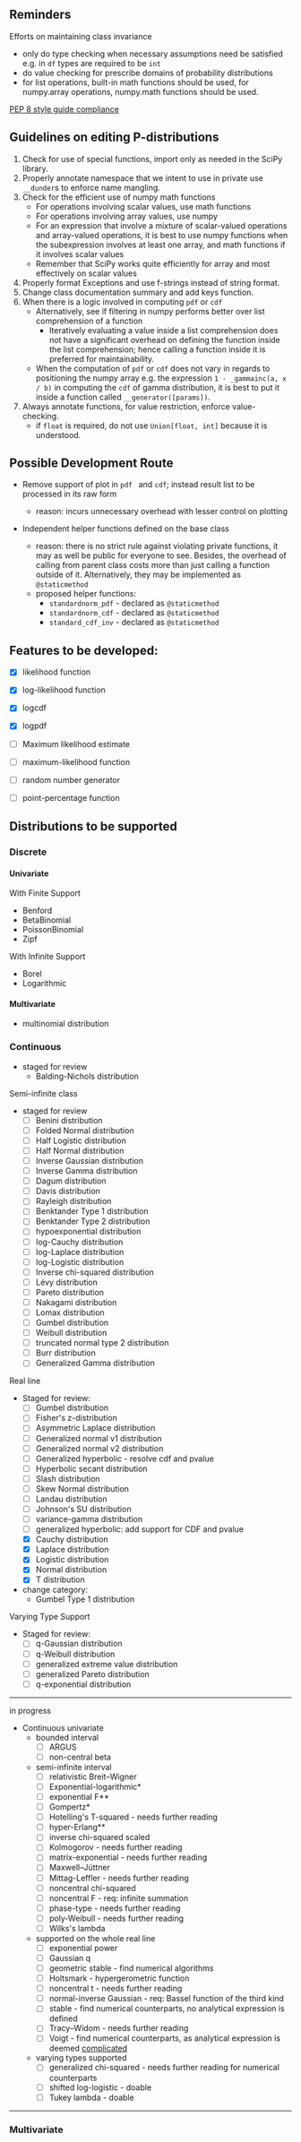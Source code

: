 ## Reminders

Efforts on maintaining class invariance
- only do type checking when necessary assumptions need be satisfied e.g. in `df` types are required to be `int`
- do value checking for prescribe domains of probability distributions
- for list operations, built-in math functions should be used, for numpy.array operations, numpy.math functions should be used.


[PEP 8 style guide compliance](https://www.python.org/dev/peps/pep-0008/)

## Guidelines on editing P-distributions

1. Check for use of special functions, import only as needed in the SciPy library.
2. Properly annotate namespace that we intent to use in private use `__dunder`s to enforce name mangling.
3. Check for the efficient use of numpy math functions
   - For operations involving scalar values, use math functions
   - For operations involving array values, use numpy
   - For an expression that involve a mixture of scalar-valued operations and array-valued operations, it is best to use numpy functions when the subexpression involves at least one array, and math functions if it involves scalar values
   - Remember that SciPy works quite efficiently for array and most effectively on scalar values
4. Properly format Exceptions and use f-strings instead of string format. 
5. Change class documentation summary and add keys function.
6. When there is a logic involved in computing `pdf` or `cdf`
   - Alternatively, see if filtering in numpy performs better over list comprehension of a function
     - Iteratively evaluating a value inside a list comprehension does not have a significant overhead on defining the function inside the list comprehension; hence calling a function inside it is preferred for maintainability.
   - When the computation of `pdf` or `cdf` does not vary in regards to positioning the numpy array e.g. the expression `1 - _gammainc(a, x / b)` in computing the `cdf` of gamma distribution, it is best to put it inside a function called `__generator([params])`.
7. Always annotate functions, for value restriction, enforce value-checking.
   - if `float` is required, do not use `Union[float, int]` because it is understood.

## Possible Development Route

- Remove support of plot in `pdf ` and `cdf`; instead result list to be processed in its raw form

  - reason: incurs unnecessary overhead with lesser control on plotting

- Independent helper functions defined on the base class

  - reason: there is no strict rule against violating private functions, it may as well be public for everyone to see. Besides, the overhead of calling from parent class costs more than just calling a function outside of it. Alternatively, they may be implemented as `@staticmethod`
  - proposed helper functions:
    - `standardnorm_pdf` - declared as `@staticmethod`
    - `standardnorm_cdf`  - declared as `@staticmethod`
    - `standard_cdf_inv`  - declared as `@staticmethod`



## Features to be developed:
- [x] likelihood function
- [x] log-likelihood function
- [x] logcdf
- [x] logpdf
- [ ] Maximum likelihood estimate
- [ ] maximum-likelihood function
- [ ] random number generator
- [ ] point-percentage function 


## Distributions to be supported
### Discrete
#### Univariate

With Finite Support
- Benford
- BetaBinomial
- PoissonBinomial
- Zipf

With Infinite Support
- Borel
- Logarithmic

#### Multivariate 
- multinomial distribution

### Continuous
- staged for review
    - Balding-Nichols distribution

Semi-infinite class
- staged for review
    - [ ] Benini distribution
    - [ ] Folded Normal distribution
    - [ ] Half Logistic distribution
    - [ ] Half Normal distribution
    - [ ] Inverse Gaussian distribution
    - [ ] Inverse Gamma distribution
    - [ ] Dagum distribution
    - [ ] Davis distribution
    - [ ] Rayleigh distribution
    - [ ] Benktander Type 1 distribution
    - [ ] Benktander Type 2 distribution
    - [ ] hypoexponential distribution
    - [ ] log-Cauchy distribution
    - [ ] log-Laplace distribution
    - [ ] log-Logistic distribution
    - [ ] Inverse chi-squared distribution
    - [ ] Lévy distribution
    - [ ] Pareto distribution
    - [ ] Nakagami distribution
    - [ ] Lomax distribution
    - [ ] Gumbel distribution
    - [ ] Weibull distribution
    - [ ] truncated normal type 2 distribution 
    - [ ] Burr distribution 
    - [ ] Generalized Gamma distribution

Real line
- Staged for review:
    - [ ] Gumbel  distribution
    - [ ] Fisher's z-distribution
    - [ ] Asymmetric Laplace distribution
    - [ ] Generalized normal v1 distribution
    - [ ] Generalized normal v2 distribution
    - [ ] Generalized hyperbolic - resolve cdf and pvalue
    - [ ] Hyperbolic secant distribution
    - [ ] Slash distribution
    - [ ] Skew Normal distribution
    - [ ] Landau distribution
    - [ ] Johnson's SU distribution
    - [ ] variance-gamma distribution
    - [ ] generalized hyperbolic: add support for CDF and pvalue
    - [X] Cauchy distribution
    - [X] Laplace distribution
    - [X] Logistic distribution
    - [X] Normal distribution
    - [X] T distribution
    
- change category:
    - Gumbel Type 1 distribution

Varying Type Support
- Staged for review:
    - [ ] q-Gaussian distribution
    - [ ] q-Weibull distribution
    - [ ] generalized extreme value distribution
    - [ ] generalized Pareto distribution
    - [ ] q-exponential distribution

----
in progress
- Continuous univariate 
    - bounded interval
        - [ ] ARGUS
        - [ ] non-central beta

    - semi-infinite interval
        - [ ] relativistic Breit–Wigner 
        - [ ] Exponential-logarithmic*
        - [ ] exponential F**
        - [ ] Gompertz*
        - [ ] Hotelling's T-squared - needs further reading
        - [ ] hyper-Erlang**
        - [ ] inverse chi-squared scaled 
        - [ ] Kolmogorov - needs further reading
        - [ ] matrix-exponential - needs further reading
        - [ ] Maxwell–Jüttner
        - [ ] Mittag-Leffler - needs further reading
        - [ ] noncentral chi-squared
        - [ ] noncentral F - req: infinite summation
        - [ ] phase-type - needs further reading
        - [ ] poly-Weibull - needs further reading
        - [ ] Wilks's lambda

    - supported on the whole real line 
        - [ ] exponential power
        - [ ] Gaussian q
        - [ ] geometric stable - find numerical algorithms
        - [ ] Holtsmark - hypergerometric function
        - [ ] noncentral t - needs further reading
        - [ ] normal-inverse Gaussian - req: Bassel function of the third kind
        - [ ] stable - find numerical counterparts, no analytical expression is defined
        - [ ] Tracy–Widom - needs further reading
        - [ ] Voigt -  find numerical counterparts, as analytical expression is deemed [complicated](https://en.wikipedia.org/wiki/Voigt_profile)
        
    - varying types supported
        - [ ] generalized chi-squared  - needs further reading for numerical counterparts
        - [ ] shifted log-logistic - doable
        - [ ] Tukey lambda - doable

----
### Multivariate

